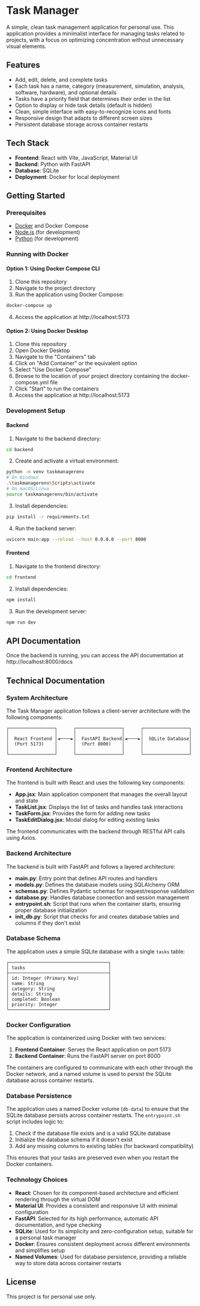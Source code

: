 # Task Manager

A simple, clean task management application for personal use. This application provides a minimalist interface for managing tasks related to projects, with a focus on optimizing concentration without unnecessary visual elements.

## Features

- Add, edit, delete, and complete tasks
- Each task has a name, category (measurement, simulation, analysis, software, hardware), and optional details
- Tasks have a priority field that determines their order in the list
- Option to display or hide task details (default is hidden)
- Clean, simple interface with easy-to-recognize icons and fonts
- Responsive design that adapts to different screen sizes
- Persistent database storage across container restarts

## Tech Stack

- **Frontend**: React with Vite, JavaScript, Material UI
- **Backend**: Python with FastAPI
- **Database**: SQLite
- **Deployment**: Docker for local deployment

## Getting Started

### Prerequisites

- [Docker](https://www.docker.com/products/docker-desktop/) and Docker Compose
- [Node.js](https://nodejs.org/) (for development)
- [Python](https://www.python.org/) (for development)

### Running with Docker

#### Option 1: Using Docker Compose CLI

1. Clone this repository
2. Navigate to the project directory
3. Run the application using Docker Compose:

```bash
docker-compose up
```

4. Access the application at http://localhost:5173

#### Option 2: Using Docker Desktop

1. Clone this repository
2. Open Docker Desktop
3. Navigate to the "Containers" tab
4. Click on "Add Container" or the equivalent option
5. Select "Use Docker Compose"
6. Browse to the location of your project directory containing the docker-compose.yml file
7. Click "Start" to run the containers
8. Access the application at http://localhost:5173

### Development Setup

#### Backend

1. Navigate to the backend directory:

```bash
cd backend
```

2. Create and activate a virtual environment:

```bash
python -m venv taskmanagerenv
# On Windows
.\taskmanagerenv\Scripts\activate
# On macOS/Linux
source taskmanagerenv/bin/activate
```

3. Install dependencies:

```bash
pip install -r requirements.txt
```

4. Run the backend server:

```bash
uvicorn main:app --reload --host 0.0.0.0 --port 8000
```

#### Frontend

1. Navigate to the frontend directory:

```bash
cd frontend
```

2. Install dependencies:

```bash
npm install
```

3. Run the development server:

```bash
npm run dev
```

## API Documentation

Once the backend is running, you can access the API documentation at http://localhost:8000/docs

## Technical Documentation

### System Architecture

The Task Manager application follows a client-server architecture with the following components:

```
┌─────────────────┐      ┌─────────────────┐      ┌─────────────────┐
│                 │      │                 │      │                 │
│  React Frontend │◄────►│  FastAPI Backend│◄────►│  SQLite Database│
│  (Port 5173)    │      │  (Port 8000)    │      │                 │
│                 │      │                 │      │                 │
└─────────────────┘      └─────────────────┘      └─────────────────┘
```

### Frontend Architecture

The frontend is built with React and uses the following key components:

- **App.jsx**: Main application component that manages the overall layout and state
- **TaskList.jsx**: Displays the list of tasks and handles task interactions
- **TaskForm.jsx**: Provides the form for adding new tasks
- **TaskEditDialog.jsx**: Modal dialog for editing existing tasks

The frontend communicates with the backend through RESTful API calls using Axios.

### Backend Architecture

The backend is built with FastAPI and follows a layered architecture:

- **main.py**: Entry point that defines API routes and handlers
- **models.py**: Defines the database models using SQLAlchemy ORM
- **schemas.py**: Defines Pydantic schemas for request/response validation
- **database.py**: Handles database connection and session management
- **entrypoint.sh**: Script that runs when the container starts, ensuring proper database initialization
- **init_db.py**: Script that checks for and creates database tables and columns if they don't exist

### Database Schema

The application uses a simple SQLite database with a single `tasks` table:

```
┌─────────────────────────────────────┐
│ tasks                               │
├─────────────────────────────────────┤
│ id: Integer (Primary Key)           │
│ name: String                        │
│ category: String                    │
│ details: String                     │
│ completed: Boolean                  │
│ priority: Integer                   │
└─────────────────────────────────────┘
```

### Docker Configuration

The application is containerized using Docker with two services:

1. **Frontend Container**: Serves the React application on port 5173
2. **Backend Container**: Runs the FastAPI server on port 8000

The containers are configured to communicate with each other through the Docker network, and a named volume is used to persist the SQLite database across container restarts.

### Database Persistence

The application uses a named Docker volume (`db-data`) to ensure that the SQLite database persists across container restarts. The `entrypoint.sh` script includes logic to:

1. Check if the database file exists and is a valid SQLite database
2. Initialize the database schema if it doesn't exist
3. Add any missing columns to existing tables (for backward compatibility)

This ensures that your tasks are preserved even when you restart the Docker containers.

### Technology Choices

- **React**: Chosen for its component-based architecture and efficient rendering through the virtual DOM
- **Material UI**: Provides a consistent and responsive UI with minimal configuration
- **FastAPI**: Selected for its high performance, automatic API documentation, and type checking
- **SQLite**: Used for its simplicity and zero-configuration setup, suitable for a personal task manager
- **Docker**: Ensures consistent deployment across different environments and simplifies setup
- **Named Volumes**: Used for database persistence, providing a reliable way to store data across container restarts

## License

This project is for personal use only. 